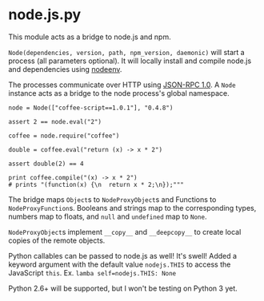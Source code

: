 node.js.py
==========

This module acts as a bridge to node.js and npm.

`Node(dependencies, version, path, npm_version, daemonic)` will start a process (all parameters optional). It will locally install and compile node.js and dependencies using [nodeenv](https://github.com/ekalinin/nodeenv).

The processes communicate over HTTP using [JSON-RPC 1.0](http://json-rpc.org/wiki/specification). A `Node` instance acts as a bridge to the node process's global namespace.

    node = Node(["coffee-script==1.0.1"], "0.4.8")
    
    assert 2 == node.eval("2")

    coffee = node.require("coffee")

    double = coffee.eval("return (x) -> x * 2")

    assert double(2) == 4
    
    print coffee.compile("(x) -> x * 2")
    # prints "(function(x) {\n  return x * 2;\n});"""

The bridge maps `Object`s to `NodeProxyObject`s and Functions to `NodeProxyFunction`s. Booleans and strings map to the corresponding types, numbers map to floats, and `null` and `undefined` map to `None`.

`NodeProxyObject`s implement `__copy__` and `__deepcopy__` to create local copies of the remote objects.

Python callables can be passed to node.js as well! It's swell! Added a keyword argument with the default value `nodejs.THIS` to access the JavaScript `this`. Ex. `lamba self=nodejs.THIS: None`

Python 2.6+ will be supported, but I won't be testing on Python 3 yet.
